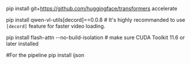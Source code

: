 pip install git+https://github.com/huggingface/transformers accelerate

pip install qwen-vl-utils[decord]==0.0.8  # It's highly recommanded to use `[decord]` feature for faster video loading.

pip install flash-attn --no-build-isolation  # make sure CUDA Toolkit 11.6 or later installed

#For the pipeline
pip install ijson
